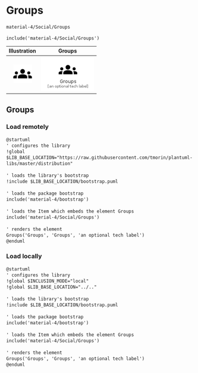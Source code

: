 # Groups


```text
material-4/Social/Groups
```

```text
include('material-4/Social/Groups')
```



| Illustration | Groups |
| :---: | :---: |
| ![illustration for Illustration](../../material-4/Social/Groups.png) | ![illustration for Groups](../../material-4/Social/Groups.Local.png) |




## Groups

### Load remotely
```plantuml
@startuml
' configures the library
!global $LIB_BASE_LOCATION="https://raw.githubusercontent.com/tmorin/plantuml-libs/master/distribution"

' loads the library's bootstrap
!include $LIB_BASE_LOCATION/bootstrap.puml

' loads the package bootstrap
include('material-4/bootstrap')

' loads the Item which embeds the element Groups
include('material-4/Social/Groups')

' renders the element
Groups('Groups', 'Groups', 'an optional tech label')
@enduml
```

### Load locally
```plantuml
@startuml
' configures the library
!global $INCLUSION_MODE="local"
!global $LIB_BASE_LOCATION="../.."

' loads the library's bootstrap
!include $LIB_BASE_LOCATION/bootstrap.puml

' loads the package bootstrap
include('material-4/bootstrap')

' loads the Item which embeds the element Groups
include('material-4/Social/Groups')

' renders the element
Groups('Groups', 'Groups', 'an optional tech label')
@enduml
```

